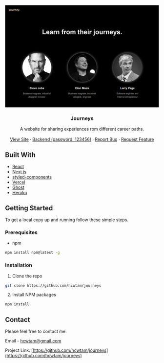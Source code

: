 <!-- PROJECT LOGO -->
<br />
<p align="center">
  <a href="https://github.com/hcwtam/journeys">
    <img src="/assets/showcase.png" alt="Logo" width="600">
  </a>

  <h3 align="center">Journeys</h3>

  <p align="center">
    A website for sharing experiences rom different career paths.
    <br />
    <br />
    <a href="https://journeys.vercel.app/">View Site</a>
    ·
    <a href="https://journeys-ghost-nextjs-backend.herokuapp.com/ghost/">Backend (password: 123456)</a>
    ·
    <a href="https://github.com/hcwtam/journeys/issues">Report Bug</a>
    ·
    <a href="https://github.com/hcwtam/journeys/issues">Request Feature</a>
  </p>
</p>

## Built With

- [React](https://reactjs.org/)
- [Next.js](https://nextjs.org/)
- [styled-components](https://styled-components.com/)
- [Vercel](https://vercel.com/)
- [Ghost](https://ghost.org/)
- [Heroku](https://devcenter.heroku.com/categories/reference)

<!-- GETTING STARTED -->

## Getting Started

To get a local copy up and running follow these simple steps.

### Prerequisites

- npm

```sh
npm install npm@latest -g
```

### Installation

1. Clone the repo

```sh
git clone https://github.com/hcwtam/journeys
```

2. Install NPM packages

```sh
npm install
```

<!-- CONTACT -->

## Contact

Please feel free to contact me:

Email - [hcwtam@gmail.com](hcwtam@gmail.com)

Project Link: [https://github.com/hcwtam/journeys](https://github.com/hcwtam/journeys)
